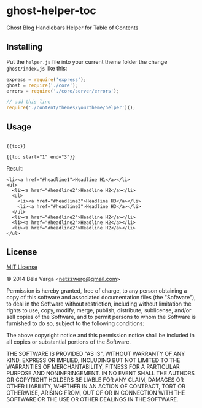 ghost-helper-toc
================

Ghost Blog Handlebars Helper for Table of Contents


Installing
----------

Put the `helper.js` file into your current theme folder
the change `ghost/index.js` like this:

```js
express = require('express');
ghost = require('./core');
errors = require('./core/server/errors');

// add this line
require('./content/themes/yourtheme/helper')();

```


Usage
-----

```

{{toc}}

{{toc start="1" end="3"}}

```

Result:

```
<li><a href="#headline1">Headline H1</a></li>
<ul>
  <li><a href="#headline2">Headline H2</a></li>
  <ul>
    <li><a href="#headline3">Headline H3</a></li>
    <li><a href="#headline3">Headline H3</a></li>
  </ul>
  <li><a href="#headline2">Headline H2</a></li>
  <li><a href="#headline2">Headline H2</a></li>
  <li><a href="#headline2">Headline H2</a></li>
</ul>
```


License
-------

[MIT License](http://www.opensource.org/licenses/mit-license.php)

&copy; 2014 Béla Varga &lt;netzzwerg@gmail.com&gt;

Permission is hereby granted, free of charge, to any person obtaining a copy of this software and associated documentation files (the "Software"), to deal in the Software without restriction, including without limitation the rights to use, copy, modify, merge, publish, distribute, sublicense, and/or sell copies of the Software, and to permit persons to whom the Software is furnished to do so, subject to the following conditions:

The above copyright notice and this permission notice shall be included in all copies or substantial portions of the Software.

THE SOFTWARE IS PROVIDED "AS IS", WITHOUT WARRANTY OF ANY KIND, EXPRESS OR IMPLIED, INCLUDING BUT NOT LIMITED TO THE WARRANTIES OF MERCHANTABILITY, FITNESS FOR A PARTICULAR PURPOSE AND NONINFRINGEMENT. IN NO EVENT SHALL THE AUTHORS OR COPYRIGHT HOLDERS BE LIABLE FOR ANY CLAIM, DAMAGES OR OTHER LIABILITY, WHETHER IN AN ACTION OF CONTRACT, TORT OR OTHERWISE, ARISING FROM, OUT OF OR IN CONNECTION WITH THE SOFTWARE OR THE USE OR OTHER DEALINGS IN THE SOFTWARE.